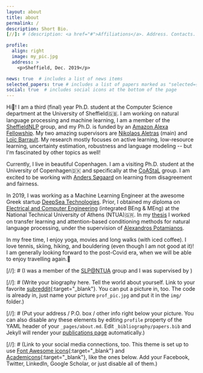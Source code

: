 ```yaml
---
layout: about
title: about
permalink: /
description: Short Bio.
[//]: # (description: <a href="#">Affiliations</a>. Address. Contacts. Moto. Etc.)

profile:
  align: right
  image: my_pic.jpg
  address: >
    <p>Sheffield, Dec. 2019</p>

news: true  # includes a list of news items
selected_papers: true # includes a list of papers marked as "selected={true}"
social: true  # includes social icons at the bottom of the page
---
```


Hi👋! I am a third (final) year Ph.D. student at the Computer Science department at the University of Sheffield🇬🇧. 
I am working on natural language processing and machine learning, 
I am a member of the [SheffieldNLP](https://twitter.com/sheffieldnlp?lang=en) group,
and my Ph.D. is funded by an [Amazon Alexa Fellowship](https://developer.amazon.com/en-US/alexa/alexa-startups/alexa-fund/alexa-fellowship/graduate).
My two amazing supervisors are [Nikolaos Aletras](http://nikosaletras.com/) (main) and [Loïc Barrault](https://loicbarrault.github.io/).
My research mostly focuses on active learning, low-resource learning, uncertainty estimation, robustness and language modeling 
-- but I'm fascinated by other topics as well! 


Currently, I live in beautiful Copenhagen. I am a visiting Ph.D. student at the University of Copenhagen🇩🇰 and specifically at the [CoAStaL](https://coastalcph.github.io/) group. 
I am excited to be working with [Anders Søgaard](https://anderssoegaard.github.io/) on learning from disagreement and fairness.

In 2019, I was working as a Machine Learning Engineer at the awesome Greek startup [DeepSea Technologies](https://www.deepsea.ai/). 
Prior, I obtained my diploma on [Electrical and Computer Engineering](https://www.ece.ntua.gr/en) (integrated BEng & MEng) at the National Technical University of Athens (NTUA)🇬🇷.
In my [thesis](http://artemis.cslab.ece.ntua.gr:8080/jspui/bitstream/123456789/17295/1/Eng_Thesis_Kate.pdf) I worked on transfer  learning  and  attention-based  conditioning  methods  for natural language processing, 
under the supervision of 
[Alexandros Potamianos](https://scholar.google.com/citations?user=pBQViyUAAAAJ&hl=en).

In my free time, I enjoy yoga, movies and long walks (with iced coffee). I love tennis, skiing, hiking, and bouldering️ (even though I am not good at it)! 
I am generally looking forward to the post-Covid era, when we will be able to enjoy travelling again.🦋

[//]: # (I was a member of the [SLP@NTUA](https://slp-ntua.github.io/team/) group and I was supervised by )

[//]: # (Write your biography here. Tell the world about yourself. Link to your favorite [subreddit](http://reddit.com){:target="\_blank"}. You can put a picture in, too. The code is already in, just name your picture `prof_pic.jpg` and put it in the `img/` folder.)

[//]: # (Put your address / P.O. box / other info right below your picture. You can also disable any these elements by editing `profile` property of the YAML header of your `_pages/about.md`. Edit `_bibliography/papers.bib` and Jekyll will render your [publications page](/al-folio/publications/) automatically.)

[//]: # (Link to your social media connections, too. This theme is set up to use [Font Awesome icons](http://fortawesome.github.io/Font-Awesome/){:target="\_blank"} and [Academicons](https://jpswalsh.github.io/academicons/){:target="\_blank"}, like the ones below. Add your Facebook, Twitter, LinkedIn, Google Scholar, or just disable all of them.)